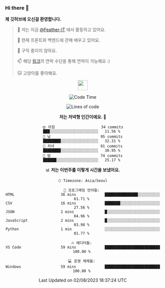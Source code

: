 ### Hi there 👋

**제 깃허브에 오신걸 환영합니다.**
 > 🔭 저는 지금 [@Feather-IT](https://www.github.com/Feather-IT) 에서 활동하고 있어요.
> 
 >  🌱 현재 프론트와 백엔드에 관해 배우고 있어요.
> 
 >  🚫 구직 중이지 않아요.
> 
 > 📫 해당 [링크](https://litt.ly/wh3nilvyou)의 연락 수단을 통해 연락이 가능해요 :)
>
 > 🐱 고양이를 좋아해요.

<div align="center"> 
 <a href="https://litt.ly/wh3nilvyou">
    <img src="https://github.githubassets.com/images/mona-loading-default.gif" width="32" />
 </a>

<!--START_SECTION:waka-->
![Code Time](http://img.shields.io/badge/Code%20Time-18%20hrs%2030%20mins-blue)

![Lines of code](https://img.shields.io/badge/%EC%A0%80%EB%8A%94%20%EC%97%AC%ED%83%9C%EA%B9%8C%EC%A7%80%20-367.9%20thousand%20%EC%A4%84%EC%9D%98%20%EC%BD%94%EB%93%9C%EB%A5%BC%20%EC%9E%91%EC%84%B1%ED%96%88%EC%96%B4%EC%9A%94.-blue)

**저는 저녁형 인간이에요. 🦉** 

```text
🌞 아침                     34 commits          ███░░░░░░░░░░░░░░░░░░░░░░   11.56 % 
🌆 낮　                     95 commits          ████████░░░░░░░░░░░░░░░░░   32.31 % 
🌃 저녁                     91 commits          ████████░░░░░░░░░░░░░░░░░   30.95 % 
🌙 밤　                     74 commits          ██████░░░░░░░░░░░░░░░░░░░   25.17 % 
```


📊 **저는 이번주를 이렇게 시간을 보냈어요.** 

```text
🕑︎ Timezone: Asia/Seoul

💬 프로그래밍 언어들: 
HTML                     36 mins             ███████████████░░░░░░░░░░   61.71 % 
CSV                      16 mins             ███████░░░░░░░░░░░░░░░░░░   27.56 % 
JSON                     2 mins              █░░░░░░░░░░░░░░░░░░░░░░░░   04.96 % 
JavaScript               2 mins              █░░░░░░░░░░░░░░░░░░░░░░░░   03.98 % 
Python                   1 min               ░░░░░░░░░░░░░░░░░░░░░░░░░   01.77 % 

🔥 에디터들: 
VS Code                  59 mins             █████████████████████████   100.00 % 

💻 운영 체제들: 
Windows                  59 mins             █████████████████████████   100.00 % 
```


 Last Updated on 02/08/2023 18:37:24 UTC
<!--END_SECTION:waka-->
</div>

